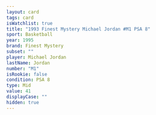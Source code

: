 ```yaml
---
layout: card
tags: card
isWatchlist: true
title: "1993 Finest Mystery Michael Jordan #M1 PSA 8"
sport: Basketball
year: 1995
brand: Finest Mystery
subset: ""
player: Michael Jordan
lastName: Jordan
number: "M1"
isRookie: false
condition: PSA 8
type: Mid
value: 41
displayCase: ""
hidden: true
---
```


